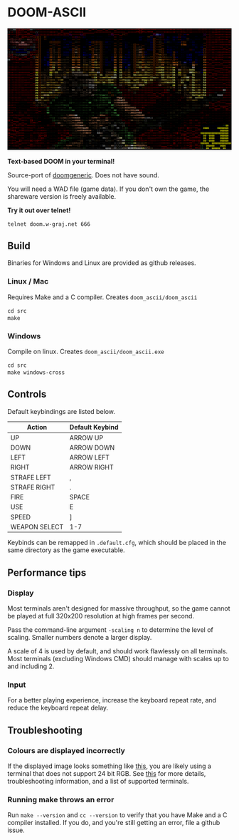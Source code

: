 # DOOM-ASCII

![LOGO](screenshots/logo.png)

**Text-based DOOM in your terminal!**

Source-port of [doomgeneric](https://github.com/ozkl/doomgeneric). Does not have sound.

You will need a WAD file (game data). If you don't own the game, the shareware version is freely available.

**Try it out over telnet!**
```
telnet doom.w-graj.net 666
```

## Build
Binaries for Windows and Linux are provided as github releases.

### Linux / Mac
Requires Make and a C compiler. Creates ```doom_ascii/doom_ascii```
```
cd src
make
```

### Windows
Compile on linux. Creates ```doom_ascii/doom_ascii.exe```
```
cd src
make windows-cross
```

## Controls
Default keybindings are listed below.

|Action         |Default Keybind|
|---------------|---------------|
|UP             |ARROW UP		|
|DOWN			|ARROW DOWN		|
|LEFT			|ARROW LEFT		|
|RIGHT			|ARROW RIGHT	|
|STRAFE LEFT	|,				|
|STRAFE RIGHT	|.				|
|FIRE			|SPACE			|
|USE			|E				|
|SPEED			|]				|
|WEAPON SELECT  |1-7            |

Keybinds can be remapped in ```.default.cfg```, which should be placed in the same directory as the game executable.

## Performance tips
### Display
Most terminals aren't designed for massive throughput, so the game cannot be played at full 320x200 resolution at high frames per second.

Pass the command-line argument ```-scaling n``` to determine the level of scaling. Smaller numbers denote a larger display.

A scale of 4 is used by default, and should work flawlessly on all terminals. Most terminals (excluding Windows CMD) should manage with scales up to and including 2.

### Input
For a better playing experience, increase the keyboard repeat rate, and reduce the keyboard repeat delay.

## Troubleshooting
### Colours are displayed incorrectly
If the displayed image looks something like [this](https://github.com/wojciech-graj/doom-ascii/issues/8), you are likely using a terminal that does not support 24 bit RGB. See [this](https://gist.github.com/sindresorhus/bed863fb8bedf023b833c88c322e44f9) for more details, troubleshooting information, and a list of supported terminals.

### Running make throws an error
Run `make --version` and `cc --version` to verify that you have Make and a C compiler installed. If you do, and you're still getting an error, file a github issue.
